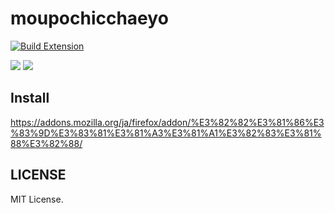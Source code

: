 # moupochicchaeyo

[![Build Extension](https://github.com/iamtakagi/moupochicchaeyo/actions/workflows/build.yml/badge.svg)](https://github.com/iamtakagi/moupochicchaeyo/actions/workflows/build.yml)

![](https://i.imgur.com/5pjYyLE.jpeg)
![](https://user-images.githubusercontent.com/12772118/166947533-44ab1fd8-d0e7-45ce-a00c-212663f75838.png)

## Install
https://addons.mozilla.org/ja/firefox/addon/%E3%82%82%E3%81%86%E3%83%9D%E3%83%81%E3%81%A3%E3%81%A1%E3%82%83%E3%81%88%E3%82%88/

## LICENSE
MIT License.
